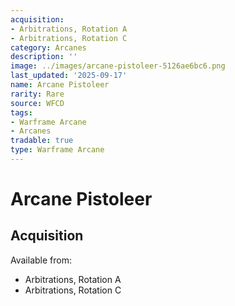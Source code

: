 ```yaml
---
acquisition:
- Arbitrations, Rotation A
- Arbitrations, Rotation C
category: Arcanes
description: ''
image: ../images/arcane-pistoleer-5126ae6bc6.png
last_updated: '2025-09-17'
name: Arcane Pistoleer
rarity: Rare
source: WFCD
tags:
- Warframe Arcane
- Arcanes
tradable: true
type: Warframe Arcane
---
```


# Arcane Pistoleer

## Acquisition

Available from:
- Arbitrations, Rotation A
- Arbitrations, Rotation C


